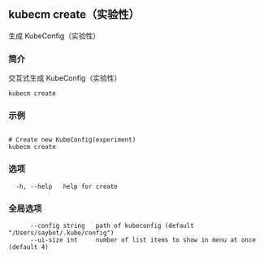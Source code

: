 ## kubecm create（实验性）

生成 KubeConfig（实验性）

### 简介

交互式生成 KubeConfig（实验性）

```
kubecm create
```

### 示例

```

# Create new KubeConfig(experiment)
kubecm create

```

### 选项

```
  -h, --help   help for create
```

### 全局选项

```
      --config string   path of kubeconfig (default "/Users/saybot/.kube/config")
      --ui-size int     number of list items to show in menu at once (default 4)
```

